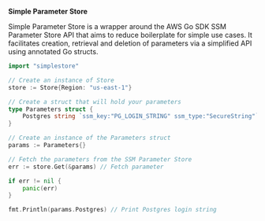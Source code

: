 **Simple Parameter Store**

Simple Parameter Store is a wrapper around the AWS Go SDK SSM Parameter Store API that aims to reduce boilerplate 
for simple use cases. It facilitates creation, retrieval and deletion of parameters via a simplified API using
annotated Go structs. 

```go
import "simplestore"

// Create an instance of Store
store := Store{Region: "us-east-1"}

// Create a struct that will hold your parameters
type Parameters struct {
	Postgres string `ssm_key:"PG_LOGIN_STRING" ssm_type:"SecureString"`
}

// Create an instance of the Parameters struct
params := Parameters{}

// Fetch the parameters from the SSM Parameter Store
err := store.Get(&params) // Fetch parameter

if err != nil {
	panic(err)
}

fmt.Println(params.Postgres) // Print Postgres login string

```